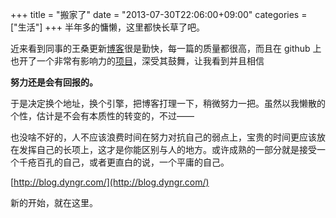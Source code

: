+++
title = "搬家了"
date = "2013-07-30T22:06:00+09:00"
categories = ["生活"]
+++
半年多的慵懒，这里都快长草了吧。

近来看到同事的王桑更新[博客](http://onevcat.com/)很是勤快，每一篇的质量都很高，而且在 github 上也开了一个非常有影响力的[项目](https://github.com/onevcat/VVDocumenter-Xcode)，深受其鼓舞，让我看到并且相信

**努力还是会有回报的。**

<!--more-->

于是决定换个地址，换个引擎，把博客打理一下，稍微努力一把。虽然以我懒散的个性，估计是不会有本质性的转变的，不过——

也没啥不好的，人不应该浪费时间在努力对抗自己的弱点上，宝贵的时间更应该放在发挥自己的长项上，这才是你能区别与人的地方。或许成熟的一部分就是接受一个千疮百孔的自己，或者更直白的说，一个平庸的自己。

[http://blog.dyngr.com/](http://blog.dyngr.com/)

新的开始，就在这里。
